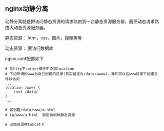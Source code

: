 ## nginx动静分离

动静分离就是把访问静态资源的请求路由到一台静态资源服务器，而把动态请求路由太动态资源服务器。

静态资源： html，css，图片，视频等等

动态资源： 要访问数据库



nginx.conf配置如下

```
# 在http下server模块中添加location
# 下边所谓的www为自己创建的目录(真实路径为/data/wwww)，我们可以在www目录下创建文件以访问
...
location /www/ {
	root /data/
}
...

# 如创建/data/www/a.html
# ip/www/a.html  就能访问改静态资源

# 动态资源在tomcat下
```



​	